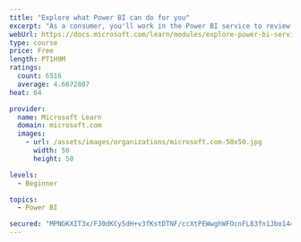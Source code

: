 ```yaml
---
title: "Explore what Power BI can do for you"
excerpt: "As a consumer, you'll work in the Power BI service to review and interact with content that has been shared with you. This module provides the foundational information that you need to work effectively in the Power BI service."
webUrl: https://docs.microsoft.com/learn/modules/explore-power-bi-service/
type: course
price: Free
length: PT1H9M
ratings:
  count: 6516
  average: 4.6672807
heat: 64

provider:
  name: Microsoft Learn
  domain: microsoft.com
  images:
    - url: /assets/images/organizations/microsoft.com-50x50.jpg
      width: 50
      height: 50

levels:
  - Beginner

topics:
  - Power BI

secured: "MPNGKXIT3x/FJ0dKCy5dH+v3fKstDTNF/ccXtPEWwghWFOcnFL83fn1Jbo144ri/Btc2p8nNu84lzmsQZNHHqOR0C/Y6PLNRyZy6SH3tgu+Czy7YRZAKHDafM5egp4I1HIVr3DlPyGLAfh94tBHDwDB44WdYy3zX93m2FKT7+RfkVyFA4zsk0FtxolEL0iW64bHxD2/DHGgYLDa3h4mIKNiA3K57IZpm3kBVhV465xuliqVZz21tdbN8Z4gfc7+Yo4AmkDHB8z2UukHZsz1U8TrlvvBOYMOlXQuQLMhT+C7voVhRflgKnGkBkl9gOrbFfmZ1ylAd4/vUF4VaUZtUCovJGMe1Ve/rQIuVsE930ChOQ6rg9Qd4i2m8jXsZ2Gos/QlkoKMzVnuvgm9lWvOaFMK/qV2aDtoORDpBYZGCJMw=;55giiSLkkog/oQuHqZn0Cw=="
---
```


